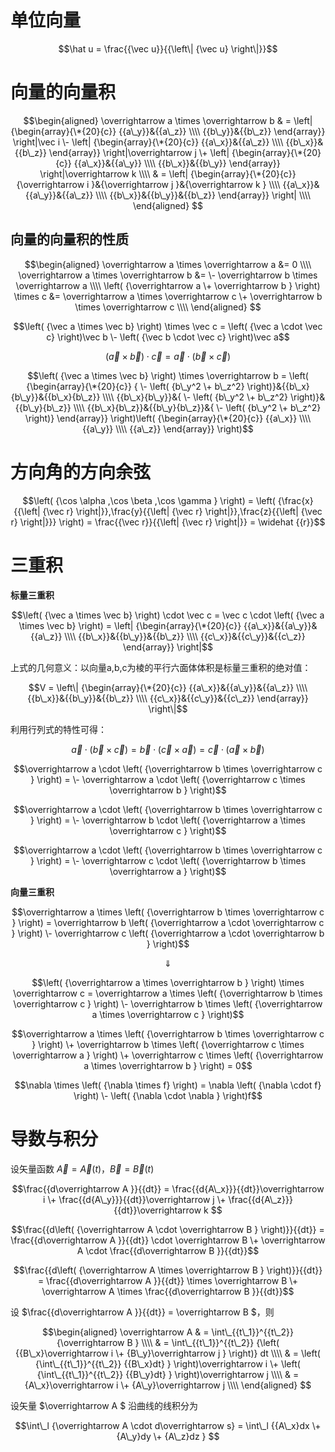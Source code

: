 # 单位向量

$$\hat u = \frac{{\vec u}}{{\left\| {\vec u} \right\|}}$$


# 向量的向量积

$$\begin{aligned}
  \overrightarrow a  \times \overrightarrow b  &  = \left| {\begin{array}{\*{20}{c}}
  {{a\_y}}&{{a\_z}} \\\\ 
  {{b\_y}}&{{b\_z}} 
\end{array}} \right|\vec i \- \left| {\begin{array}{\*{20}{c}}
  {{a\_x}}&{{a\_z}} \\\\ 
  {{b\_x}}&{{b\_z}} 
\end{array}} \right|\overrightarrow j  \+ \left| {\begin{array}{\*{20}{c}}
  {{a\_x}}&{{a\_y}} \\\\ 
  {{b\_x}}&{{b\_y}} 
\end{array}} \right|\overrightarrow k  \\\\ 
   &  = \left| {\begin{array}{\*{20}{c}}
  {\overrightarrow i }&{\overrightarrow j }&{\overrightarrow k } \\\\ 
  {{a\_x}}&{{a\_y}}&{{a\_z}} \\\\ 
  {{b\_x}}&{{b\_y}}&{{b\_z}} 
\end{array}} \right| \\\\ 
\end{aligned} $$


## 向量的向量积的性质

$$\begin{aligned}
  \overrightarrow a  \times \overrightarrow a  &= 0 \\\\ 
  \overrightarrow a  \times \overrightarrow b  &=  \- \overrightarrow b  \times \overrightarrow a  \\\\ 
  \left( {\overrightarrow a  \+ \overrightarrow b } \right) \times c &= \overrightarrow a  \times \overrightarrow c  \+ \overrightarrow b  \times \overrightarrow c  \\\\ 
\end{aligned} $$

$$\left( {\vec a \times \vec b} \right) \times \vec c = \left( {\vec a \cdot \vec c} \right)\vec b \- \left( {\vec b \cdot \vec c} \right)\vec a$$

$$\left( {\vec a \times \vec b} \right) \cdot \vec c = \vec a \cdot \left( {\vec b \times \vec c} \right)$$

$$\left( {\vec a \times \vec b} \right) \times \overrightarrow b  = \left( {\begin{array}{\*{20}{c}}
  { \- \left( {b\_y^2 \+ b\_z^2} \right)}&{{b\_x}{b\_y}}&{{b\_x}{b\_z}} \\\\ 
  {{b\_x}{b\_y}}&{ \- \left( {b\_y^2 \+ b\_z^2} \right)}&{{b\_y}{b\_z}} \\\\ 
  {{b\_x}{b\_z}}&{{b\_y}{b\_z}}&{ \- \left( {b\_y^2 \+ b\_z^2} \right)} 
\end{array}} \right)\left( {\begin{array}{\*{20}{c}}
  {{a\_x}} \\\\ 
  {{a\_y}} \\\\ 
  {{a\_z}} 
\end{array}} \right)$$





# 方向角的方向余弦

$$\left( {\cos \alpha ,\cos \beta ,\cos \gamma } \right) = \left( {\frac{x}{{\left| {\vec r} \right|}},\frac{y}{{\left| {\vec r} \right|}},\frac{z}{{\left| {\vec r} \right|}}} \right) = \frac{{\vec r}}{{\left| {\vec r} \right|}} = \widehat {{r}}$$






# 三重积


 **标量三重积** 

$$\left( {\vec a \times \vec b} \right) \cdot \vec c = \vec c \cdot \left( {\vec a \times \vec b} \right) = \left| {\begin{array}{\*{20}{c}}
  {{a\_x}}&{{a\_y}}&{{a\_z}} \\\\ 
  {{b\_x}}&{{b\_y}}&{{b\_z}} \\\\ 
  {{c\_x}}&{{c\_y}}&{{c\_z}} 
\end{array}} \right|$$

上式的几何意义：以向量a,b,c为棱的平行六面体体积是标量三重积的绝对值：

$$V = \left\| {\begin{array}{\*{20}{c}}
  {{a\_x}}&{{a\_y}}&{{a\_z}} \\\\ 
  {{b\_x}}&{{b\_y}}&{{b\_z}} \\\\ 
  {{c\_x}}&{{c\_y}}&{{c\_z}} 
\end{array}} \right\|$$

利用行列式的特性可得：

$$\overrightarrow a  \cdot \left( {\overrightarrow b  \times \overrightarrow c } \right) = \overrightarrow b  \cdot \left( {\overrightarrow c  \times \overrightarrow a } \right) = \overrightarrow c  \cdot \left( {\overrightarrow a  \times \overrightarrow b } \right)$$

$$\overrightarrow a  \cdot \left( {\overrightarrow b  \times \overrightarrow c } \right) =  \- \overrightarrow a  \cdot \left( {\overrightarrow c  \times \overrightarrow b } \right)$$

$$\overrightarrow a  \cdot \left( {\overrightarrow b  \times \overrightarrow c } \right) =  \- \overrightarrow b  \cdot \left( {\overrightarrow a  \times \overrightarrow c } \right)$$

$$\overrightarrow a  \cdot \left( {\overrightarrow b  \times \overrightarrow c } \right) =  \- \overrightarrow c  \cdot \left( {\overrightarrow b  \times \overrightarrow a } \right)$$


 **向量三重积** 

$$\overrightarrow a  \times \left( {\overrightarrow b  \times \overrightarrow c } \right) = \overrightarrow b \left( {\overrightarrow a  \cdot \overrightarrow c } \right) \- \overrightarrow c \left( {\overrightarrow a  \cdot \overrightarrow b } \right)$$

$$ \Downarrow $$

$$\left( {\overrightarrow a  \times \overrightarrow b } \right) \times \overrightarrow c  = \overrightarrow a  \times \left( {\overrightarrow b  \times \overrightarrow c } \right) \- \overrightarrow b  \times \left( {\overrightarrow a  \times \overrightarrow c } \right)$$

$$\overrightarrow a  \times \left( {\overrightarrow b  \times \overrightarrow c } \right) \+ \overrightarrow b  \times \left( {\overrightarrow c  \times \overrightarrow a } \right) \+ \overrightarrow c  \times \left( {\overrightarrow a  \times \overrightarrow b } \right) = 0$$

$$\nabla  \times \left( {\nabla  \times f} \right) = \nabla \left( {\nabla  \cdot f} \right) \- \left( {\nabla  \cdot \nabla } \right)f$$




# 导数与积分

设矢量函数 $\overrightarrow A  = \overrightarrow A \left( t \right)$，$\overrightarrow B  = \overrightarrow B \left( t \right)$

$$\frac{{d\overrightarrow A }}{{dt}} = \frac{{d{A\_x}}}{{dt}}\overrightarrow i  \+ \frac{{d{A\_y}}}{{dt}}\overrightarrow j  \+ \frac{{d{A\_z}}}{{dt}}\overrightarrow k $$

$$\frac{{d\left( {\overrightarrow A  \cdot \overrightarrow B } \right)}}{{dt}} = \frac{{d\overrightarrow A }}{{dt}} \cdot \overrightarrow B  \+ \overrightarrow A  \cdot \frac{{d\overrightarrow B }}{{dt}}$$

$$\frac{{d\left( {\overrightarrow A  \times \overrightarrow B } \right)}}{{dt}} = \frac{{d\overrightarrow A }}{{dt}} \times \overrightarrow B  \+ \overrightarrow A  \times \frac{{d\overrightarrow B }}{{dt}}$$


设 $\frac{{d\overrightarrow A }}{{dt}} = \overrightarrow B $，则

$$\begin{aligned}
  \overrightarrow A  &  = \int\_{{t\_1}}^{{t\_2}} {\overrightarrow B }  \\\\ 
   &  = \int\_{{t\_1}}^{{t\_2}} {\left( {{B\_x}\overrightarrow i  \+ {B\_y}\overrightarrow j } \right)} dt \\\\ 
   &  = \left( {\int\_{{t\_1}}^{{t\_2}} {{B\_x}dt} } \right)\overrightarrow i  \+ \left( {\int\_{{t\_1}}^{{t\_2}} {{B\_y}dt} } \right)\overrightarrow j  \\\\ 
   &  = {A\_x}\overrightarrow i  \+ {A\_y}\overrightarrow j  \\\\ 
\end{aligned} $$


设矢量 $\overrightarrow A $ 沿曲线的线积分为

$$\int\_l {\overrightarrow A  \cdot d\overrightarrow s}  = \int\_l {{A\_x}dx \+ {A\_y}dy \+ {A\_z}dz } $$


















